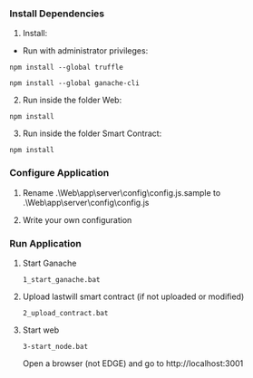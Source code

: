 ### Install Dependencies

1. Install:

* Run with administrator privileges:

`npm install --global truffle`

`npm install --global ganache-cli`

2. Run inside the folder Web:

  `npm install`

3. Run inside the folder Smart Contract:

  `npm install`

### Configure Application

1. Rename .\Web\app\server\config\config.js.sample to .\Web\app\server\config\config.js

2. Write your own configuration
 
### Run Application

1. Start Ganache

   `1_start_ganache.bat`

2. Upload lastwill smart contract (if not uploaded or modified)

   `2_upload_contract.bat`
   
4. Start web

   `3-start_node.bat`
   
   Open a browser (not EDGE) and go to http://localhost:3001